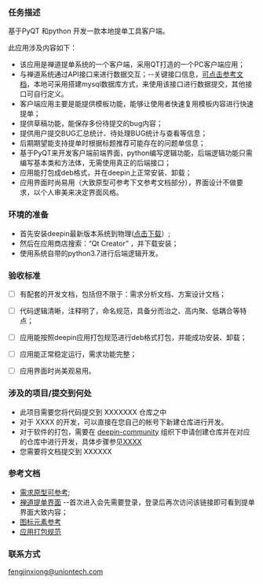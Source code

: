 ### 任务描述


基于PyQT 和python 开发一款本地提单工具客户端。

此应用涉及内容如下：

- 该应用是禅道提单系统的一个客户端，采用QT打造的一个PC客户端应用；
- 与禅道系统通过API接口来进行数据交互；--关键接口信息，[可点击参考文档](https://github.com/babyfengfjx/coding-quarter/blob/master/2.%E8%BF%9B%E9%98%B6%E9%9A%BE%E5%BA%A6/%E6%8F%90%E5%8D%95%E5%B7%A5%E5%85%B7/%E7%A6%85%E9%81%93API%E6%8E%A5%E5%8F%A3%E4%BF%A1%E6%81%AF.md)，本地可采用搭建mysql数据库方式，来使用该接口进行数据提交，其他接口可自行定义。
- 客户端应用主要是能提供模板功能，能够让使用者快速复用模板内容进行快速提单；
- 提供草稿功能，能保存多份待提交的bug内容；
- 提供用户提交BUG汇总统计、待处理BUG统计与查看等信息；
- 后期期望能支持提单时根据标题推荐可能存在的问题单信息；
- 基于PyQT来开发客户端前端界面，python编写逻辑功能，后端逻辑功能只需编写基本类和方法体，无需使用真正的后端接口；
- 应用能打包成deb格式，并在deepin上正常安装、卸载；
- 应用界面时尚易用（大致原型可参考下文参考文档部分），界面设计不做要求，以个人审美来决定界面风格。


### 环境的准备

- 首先安装deepin最新版本系统到物理([点击下载](https://www.deepin.org/zh/download/)）;
- 然后在应用商店搜索：“Qt Creator” ，并下载安装；
- 使用系统自带的python3.7进行后端逻辑开发。


### 验收标准

   
- [ ] 有配套的开发文档，包括但不限于：需求分析文档、方案设计文档；
- [ ] 代码逻辑清晰，注释明了，命名规范，具备分而治之、高内聚、低耦合等特点；
- [ ] 应用能按照deepin应用打包规范进行deb格式打包，并能成功安装、卸载；
- [ ] 应用能正常稳定运行，需求功能完整；
- [ ] 应用界面时尚美观易用。


### 涉及的项目/提交到何处

- 此项目需要您将代码提交到 XXXXXXX 仓库之中
- 对于 XXXX 的开发，可以直接在您自己的帐号下新建仓库进行开发。
- 对于软件的打包，需要在 [deepin-community](https://github.com/deepin-community) 组织下申请创建仓库并在对应的仓库中进行开发，具体步骤参见[XXXX](https://wiki.deepin.org/相关的页面)
- 您需要将文档提交到 XXXXXX

### 参考文档

- [需求原型可参考](https://app.mockplus.cn/s/jKro-S8ne);
- [禅道提单界面](https://demo16.zentao.net/bug-create-27-0-moduleID=0.html?tid=fpdtppru) --首次进入会先需要登录，登录后再次访问该链接即可看到提单界面大致内容；
- [图标元素参考](https://www.iconfont.cn/)
- [应用打包规范](https://doc.chinauos.com/content/M7kCi3QB_uwzIp6HyF5J)

### 联系方式

fengjinxiong@uniontech.com
